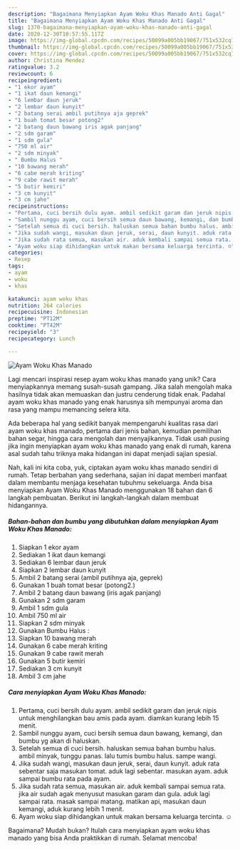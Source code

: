 ```yaml
---
description: "Bagaimana Menyiapkan Ayam Woku Khas Manado Anti Gagal"
title: "Bagaimana Menyiapkan Ayam Woku Khas Manado Anti Gagal"
slug: 1370-bagaimana-menyiapkan-ayam-woku-khas-manado-anti-gagal
date: 2020-12-30T10:57:55.117Z
image: https://img-global.cpcdn.com/recipes/50099a005bb19067/751x532cq70/ayam-woku-khas-manado-foto-resep-utama.jpg
thumbnail: https://img-global.cpcdn.com/recipes/50099a005bb19067/751x532cq70/ayam-woku-khas-manado-foto-resep-utama.jpg
cover: https://img-global.cpcdn.com/recipes/50099a005bb19067/751x532cq70/ayam-woku-khas-manado-foto-resep-utama.jpg
author: Christina Mendez
ratingvalue: 3.2
reviewcount: 6
recipeingredient:
- "1 ekor ayam"
- "1 ikat daun kemangi"
- "6 lembar daun jeruk"
- "2 lembar daun kunyit"
- "2 batang serai ambil putihnya aja geprek"
- "1 buah tomat besar potong2"
- "2 batang daun bawang iris agak panjang"
- "2 sdm garam"
- "1 sdm gula"
- "750 ml air"
- "2 sdm minyak"
- " Bumbu Halus "
- "10 bawang merah"
- "6 cabe merah kriting"
- "9 cabe rawit merah"
- "5 butir kemiri"
- "3 cm kunyit"
- "3 cm jahe"
recipeinstructions:
- "Pertama, cuci bersih dulu ayam. ambil sedikit garam dan jeruk nipis untuk menghilangkan bau amis pada ayam. diamkan kurang lebih 15 menit."
- "Sambil nunggu ayam, cuci bersih semua daun bawang, kemangi, dan bumbu yg akan di haluskan."
- "Setelah semua di cuci bersih. haluskan semua bahan bumbu halus. ambil minyak, tunggu panas. lalu tumis bumbu halus. sampe wangi."
- "Jika sudah wangi, masukan daun jeruk, serai, daun kunyit. aduk rata sebentar saja masukan tomat. aduk lagi sebentar. masukan ayam. aduk sampai bumbu rata pada ayam."
- "Jika sudah rata semua, masukan air. aduk kembali sampai semua rata. jika air sudah agak menyusut masukan garam dan gula. aduk lagi sampai rata. masak sampai matang. matikan api, masukan daun kemangi, aduk kurang lebih 1 menit."
- "Ayam woku siap dihidangkan untuk makan bersama keluarga tercinta. ☺️"
categories:
- Resep
tags:
- ayam
- woku
- khas

katakunci: ayam woku khas 
nutrition: 264 calories
recipecuisine: Indonesian
preptime: "PT12M"
cooktime: "PT42M"
recipeyield: "3"
recipecategory: Lunch

---
```



![Ayam Woku Khas Manado](https://img-global.cpcdn.com/recipes/50099a005bb19067/751x532cq70/ayam-woku-khas-manado-foto-resep-utama.jpg)

Lagi mencari inspirasi resep ayam woku khas manado yang unik? Cara menyiapkannya memang susah-susah gampang. Jika salah mengolah maka hasilnya tidak akan memuaskan dan justru cenderung tidak enak. Padahal ayam woku khas manado yang enak harusnya sih mempunyai aroma dan rasa yang mampu memancing selera kita.

Ada beberapa hal yang sedikit banyak mempengaruhi kualitas rasa dari ayam woku khas manado, pertama dari jenis bahan, kemudian pemilihan bahan segar, hingga cara mengolah dan menyajikannya. Tidak usah pusing jika ingin menyiapkan ayam woku khas manado yang enak di rumah, karena asal sudah tahu triknya maka hidangan ini dapat menjadi sajian spesial.




Nah, kali ini kita coba, yuk, ciptakan ayam woku khas manado sendiri di rumah. Tetap berbahan yang sederhana, sajian ini dapat memberi manfaat dalam membantu menjaga kesehatan tubuhmu sekeluarga. Anda bisa menyiapkan Ayam Woku Khas Manado menggunakan 18 bahan dan 6 langkah pembuatan. Berikut ini langkah-langkah dalam membuat hidangannya.

<!--inarticleads1-->

##### Bahan-bahan dan bumbu yang dibutuhkan dalam menyiapkan Ayam Woku Khas Manado:

1. Siapkan 1 ekor ayam
1. Sediakan 1 ikat daun kemangi
1. Sediakan 6 lembar daun jeruk
1. Siapkan 2 lembar daun kunyit
1. Ambil 2 batang serai (ambil putihnya aja, geprek)
1. Gunakan 1 buah tomat besar (potong2.)
1. Ambil 2 batang daun bawang (iris agak panjang)
1. Gunakan 2 sdm garam
1. Ambil 1 sdm gula
1. Ambil 750 ml air
1. Siapkan 2 sdm minyak
1. Gunakan  Bumbu Halus :
1. Siapkan 10 bawang merah
1. Gunakan 6 cabe merah kriting
1. Gunakan 9 cabe rawit merah
1. Gunakan 5 butir kemiri
1. Sediakan 3 cm kunyit
1. Ambil 3 cm jahe




<!--inarticleads2-->

##### Cara menyiapkan Ayam Woku Khas Manado:

1. Pertama, cuci bersih dulu ayam. ambil sedikit garam dan jeruk nipis untuk menghilangkan bau amis pada ayam. diamkan kurang lebih 15 menit.
1. Sambil nunggu ayam, cuci bersih semua daun bawang, kemangi, dan bumbu yg akan di haluskan.
1. Setelah semua di cuci bersih. haluskan semua bahan bumbu halus. ambil minyak, tunggu panas. lalu tumis bumbu halus. sampe wangi.
1. Jika sudah wangi, masukan daun jeruk, serai, daun kunyit. aduk rata sebentar saja masukan tomat. aduk lagi sebentar. masukan ayam. aduk sampai bumbu rata pada ayam.
1. Jika sudah rata semua, masukan air. aduk kembali sampai semua rata. jika air sudah agak menyusut masukan garam dan gula. aduk lagi sampai rata. masak sampai matang. matikan api, masukan daun kemangi, aduk kurang lebih 1 menit.
1. Ayam woku siap dihidangkan untuk makan bersama keluarga tercinta. ☺️




Bagaimana? Mudah bukan? Itulah cara menyiapkan ayam woku khas manado yang bisa Anda praktikkan di rumah. Selamat mencoba!
